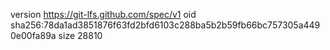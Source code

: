 version https://git-lfs.github.com/spec/v1
oid sha256:78da1ad3851876f63fd2bfd6103c288ba5b2b59fb66bc757305a4490e00fa89a
size 28810
